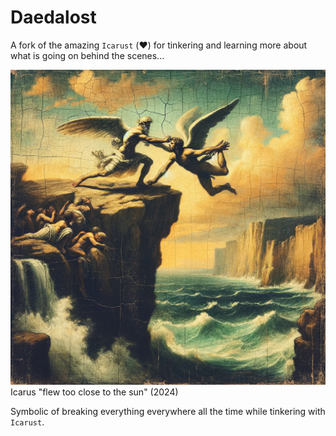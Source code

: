 # Daedalost

A fork of the amazing `Icarust` (❤️) for tinkering and learning more about what is going on behind the scenes...

![Daedalus being a real piece of shit](img/daedalost.png "I'm pretty sure he did anyway... oh hey, Pasiphaë! Want to see something **really** messed up? 👀")
Icarus "flew too close to the sun" (2024)

Symbolic of breaking everything everywhere all the time while tinkering with `Icarust`.